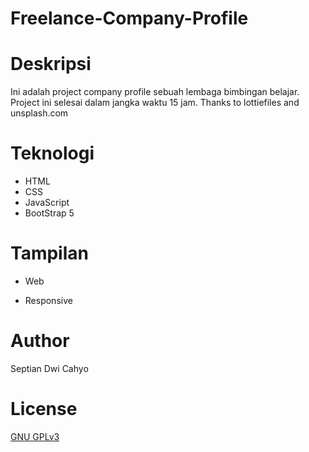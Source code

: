 # Freelance-Company-Profile

# Deskripsi
Ini adalah project company profile sebuah lembaga bimbingan belajar. Project ini selesai dalam jangka waktu 15 jam. Thanks to lottiefiles and unsplash.com

# Teknologi
- HTML
- CSS
- JavaScript
- BootStrap 5

# Tampilan
- Web

- Responsive

# Author
Septian Dwi Cahyo

# License
 [GNU GPLv3](LICENSE.txt)
